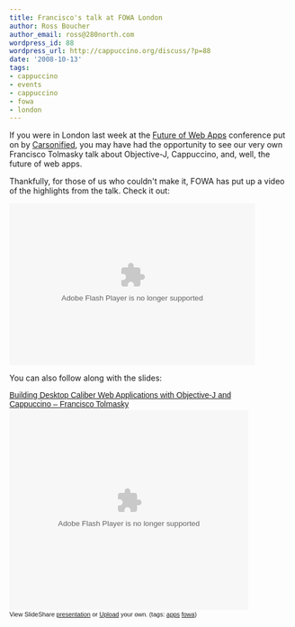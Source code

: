 ```yaml
---
title: Francisco's talk at FOWA London
author: Ross Boucher
author_email: ross@280north.com
wordpress_id: 88
wordpress_url: http://cappuccino.org/discuss/?p=88
date: '2008-10-13'
tags:
- cappuccino
- events
- cappuccino
- fowa
- london
---
```


If you were in London last week at the [Future of Web Apps](http://london2008.futureofwebapps.com/) conference put on by [Carsonified](http://carsonified.com/), you may have had the opportunity to see our very own Francisco Tolmasky talk about Objective-J, Cappuccino, and, well, the future of web apps.

Thankfully, for those of us who couldn't make it, FOWA has put up a video of the highlights from the talk. Check it out:

<object classid="clsid:D27CDB6E-AE6D-11cf-96B8-444553540000" width="437" height="288" id="viddler"><param name="movie" value="http://www.viddler.com/player/c372e25e/"><param name="allowScriptAccess" value="always"><param name="allowFullScreen" value="true"><param name="wmode" value="transparent"><embed src="/web/20120522061911oe_/http://www.viddler.com/player/c372e25e/" width="437" height="288" type="application/x-shockwave-flash" allowscriptaccess="always" allowfullscreen="true" wmode="transparent" name="viddler" title="Adobe Flash Player"></object>

You can also follow along with the slides:

<div style="width:425px;text-align:left" id="__ss_648627"><a style="font:14px Helvetica,Arial,Sans-serif;display:block;margin:12px 0 3px 0;text-decoration:underline;" href="/web/20120522061911/http://www.slideshare.net/carsonified/building-desktop-caliber-web-applications-with-objectivej-and-cappuccino-francisco-tolmasky-presentation?type=powerpoint" title="Building Desktop Caliber Web Applications with Objective-J and Cappuccino - Francisco Tolmasky">Building Desktop Caliber Web Applications with Objective-J and Cappuccino – Francisco Tolmasky</a><object style="margin:0px" width="425" height="355" title="Adobe Flash Player"><param name="movie" value="http://static.slideshare.net/swf/ssplayer2.swf?doc=280north-1223623160225910-9&amp;stripped_title=building-desktop-caliber-web-applications-with-objectivej-and-cappuccino-francisco-tolmasky-presentation"><param name="allowFullScreen" value="true"><param name="allowScriptAccess" value="always"><embed src="/web/20120522061911oe_/http://static.slideshare.net/swf/ssplayer2.swf?doc=280north-1223623160225910-9&amp;stripped_title=building-desktop-caliber-web-applications-with-objectivej-and-cappuccino-francisco-tolmasky-presentation" type="application/x-shockwave-flash" allowscriptaccess="always" allowfullscreen="true" width="425" height="355"></object>
<div style="font-size:11px;font-family:tahoma,arial;height:26px;padding-top:2px;">View SlideShare <a style="text-decoration:underline;" href="/web/20120522061911/http://www.slideshare.net/carsonified/building-desktop-caliber-web-applications-with-objectivej-and-cappuccino-francisco-tolmasky-presentation?type=powerpoint" title="View Building Desktop Caliber Web Applications with Objective-J and Cappuccino - Francisco Tolmasky on SlideShare">presentation</a> or <a style="text-decoration:underline;" href="/web/20120522061911/http://www.slideshare.net/upload?type=powerpoint">Upload</a> your own. (tags: <a style="text-decoration:underline;" href="/web/20120522061911/http://slideshare.net/tag/apps">apps</a> <a style="text-decoration:underline;" href="/web/20120522061911/http://slideshare.net/tag/fowa">fowa</a>)</div>
</div>
